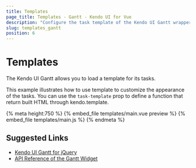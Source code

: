 ```yaml
---
title: Templates
page_title: Templates - Gantt - Kendo UI for Vue
description: "Configure the task template of the Kendo UI Gantt wrapper for Vue."
slug: templates_gantt
position: 6
---
```


<div><WrapperBanner></WrapperBanner></div>

# Templates

The Kendo UI Gantt allows you to load a template for its tasks.

This example illustrates how to use template to customize the appearance of the tasks. You can use the `task-template` prop to define a function that return built HTML through kendo.template.

{% meta height:750 %}
{% embed_file templates/main.vue preview %}
{% embed_file templates/main.js %}
{% endmeta %}

## Suggested Links

* [Kendo UI Gantt for jQuery](https://docs.telerik.com/kendo-ui/controls/scheduling/gantt/overview)
* [API Reference of the Gantt Widget](https://docs.telerik.com/kendo-ui/api/javascript/ui/gantt)